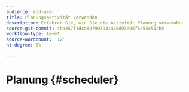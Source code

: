 ```yaml
---
audience: end-user
title: Planungsaktivität verwenden
description: Erfahren Sie, wie Sie die Aktivität Planung verwenden
source-git-commit: 4ba457f1dcd8b7997931a70d93a95f6a54c51cb5
workflow-type: tm+mt
source-wordcount: '12'
ht-degree: 8%

---
```



# Planung {#scheduler}
